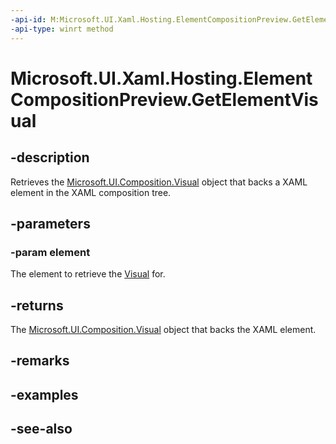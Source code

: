 ```yaml
---
-api-id: M:Microsoft.UI.Xaml.Hosting.ElementCompositionPreview.GetElementVisual(Microsoft.UI.Xaml.UIElement)
-api-type: winrt method
---
```


<!-- Method syntax
public Windows.UI.Composition.Visual GetElementVisual(Windows.UI.Xaml.UIElement element)
-->

# Microsoft.UI.Xaml.Hosting.ElementCompositionPreview.GetElementVisual

## -description
Retrieves the [Microsoft.UI.Composition.Visual](../microsoft.ui.composition/visual.md) object that backs a XAML element in the XAML composition tree.

## -parameters
### -param element
The element to retrieve the [Visual](../microsoft.ui.composition/visual.md) for.

## -returns
The [Microsoft.UI.Composition.Visual](../microsoft.ui.composition/visual.md) object that backs the XAML element.

## -remarks

## -examples

## -see-also

